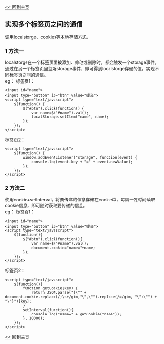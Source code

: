 [<< 回到主页](http://suzy1993.github.io/misszy/)

## 实现多个标签页之间的通信

调用localstorge、cookies等本地存储方式。

### 1 方法一
localstorge在一个标签页里被添加、修改或删除时，都会触发一个storage事件，通过在另一个标签页里监听storage事件，即可得到localstorge存储的值，实现不同标签页之间的通信。  
eg：
标签页1：
```
<input id="name">
<input type="button" id="btn" value="提交">
<script type="text/javascript">
    $(function() {
        $("#btn").click(function() {
            var name=$("#name").val();
            localStorage.setItem("name", name);
        });
    });
</script>
```
标签页2：
```
<script type="text/javascript">
    $(function() {
        window.addEventListener("storage", function(event) {
            console.log(event.key + "=" + event.newValue);
        });
    });
</script>
```

### 2 方法二
使用cookie+setInterval，将要传递的信息存储在cookie中，每隔一定时间读取cookie信息，即可随时获取要传递的信息。  
eg：
标签页1：
```
<input id="name">
<input type="button" id="btn" value="提交">
<script type="text/javascript">
    $(function(){
        $("#btn").click(function(){
            var name=$("#name").val();
            document.cookie="name="+name;
        });
    });
</script>
```
标签页2：
```
<script type="text/javascript">
    $(function(){
        function getCookie(key) {
            return JSON.parse("{\"" + document.cookie.replace(/;\s+/gim,"\",\"").replace(/=/gim, "\":\"") + "\"}")[key];
        }
        setInterval(function(){
            console.log("name=" + getCookie("name"));
        }, 10000);
    });
</script>
```

[<< 回到主页](http://suzy1993.github.io/misszy/)
